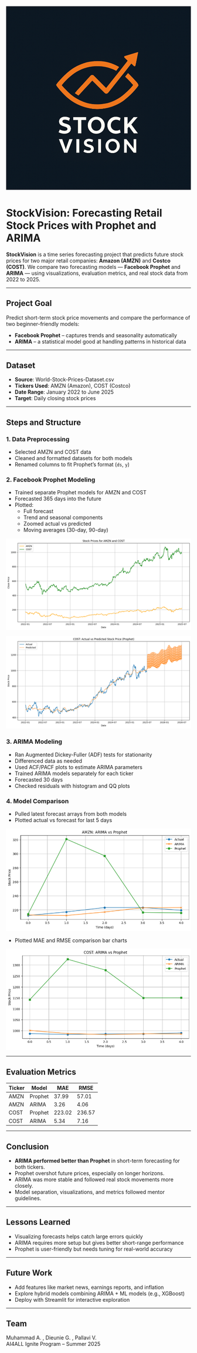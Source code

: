 # ![StockVision Logo](New_Stock_Vision/notebooks/images/logo.png)

# StockVision: Forecasting Retail Stock Prices with Prophet and ARIMA

**StockVision** is a time series forecasting project that predicts future stock prices for two major retail companies: **Amazon (AMZN)** and **Costco (COST)**. We compare two forecasting models — **Facebook Prophet** and **ARIMA** — using visualizations, evaluation metrics, and real stock data from 2022 to 2025.

---

## Project Goal

Predict short-term stock price movements and compare the performance of two beginner-friendly models:
- **Facebook Prophet** – captures trends and seasonality automatically
- **ARIMA** – a statistical model good at handling patterns in historical data

---

## Dataset

- **Source**: World-Stock-Prices-Dataset.csv
- **Tickers Used**: AMZN (Amazon), COST (Costco)
- **Date Range**: January 2022 to June 2025
- **Target**: Daily closing stock prices

---

## Steps and Structure

### 1. Data Preprocessing
- Selected AMZN and COST data
- Cleaned and formatted datasets for both models
- Renamed columns to fit Prophet’s format (`ds`, `y`)

### 2. Facebook Prophet Modeling
- Trained separate Prophet models for AMZN and COST
- Forecasted 365 days into the future
- Plotted:
  - Full forecast
  - Trend and seasonal components
  - Zoomed actual vs predicted
  - Moving averages (30-day, 90-day)

![AMZN Prophet Forecast](New_Stock_Vision/notebooks/images/prophet_amzn_forecast.png)

![COST Prophet Forecast](New_Stock_Vision/notebooks/images/prophet_cost_forecast.png)

### 3. ARIMA Modeling
- Ran Augmented Dickey-Fuller (ADF) tests for stationarity
- Differenced data as needed
- Used ACF/PACF plots to estimate ARIMA parameters
- Trained ARIMA models separately for each ticker
- Forecasted 30 days
- Checked residuals with histogram and QQ plots

### 4. Model Comparison
- Pulled latest forecast arrays from both models
- Plotted actual vs forecast for last 5 days

![ARIMA vs Prophet Comparison](New_Stock_Vision/notebooks/images/comparison_arima_vs_prophet.png)

- Plotted MAE and RMSE comparison bar charts

![MAE RMSE Comparison](New_Stock_Vision/notebooks/images/mae_rmse_barplot.png)

---

## Evaluation Metrics

| Ticker | Model   | MAE   | RMSE  |
|--------|---------|-------|--------|
| AMZN   | Prophet | 37.99 | 57.01 |
| AMZN   | ARIMA   | 3.26  | 4.06  |
| COST   | Prophet | 223.02| 236.57|
| COST   | ARIMA   | 5.34  | 7.16  |

---

## Conclusion

- **ARIMA performed better than Prophet** in short-term forecasting for both tickers.
- Prophet overshot future prices, especially on longer horizons.
- ARIMA was more stable and followed real stock movements more closely.
- Model separation, visualizations, and metrics followed mentor guidelines.

---

## Lessons Learned

- Visualizing forecasts helps catch large errors quickly
- ARIMA requires more setup but gives better short-range performance
- Prophet is user-friendly but needs tuning for real-world accuracy

---

## Future Work

- Add features like market news, earnings reports, and inflation
- Explore hybrid models combining ARIMA + ML models (e.g., XGBoost)
- Deploy with Streamlit for interactive exploration

---

## Team

Muhammad A. , Dieunie G. , Pallavi V.  
AI4ALL Ignite Program – Summer 2025